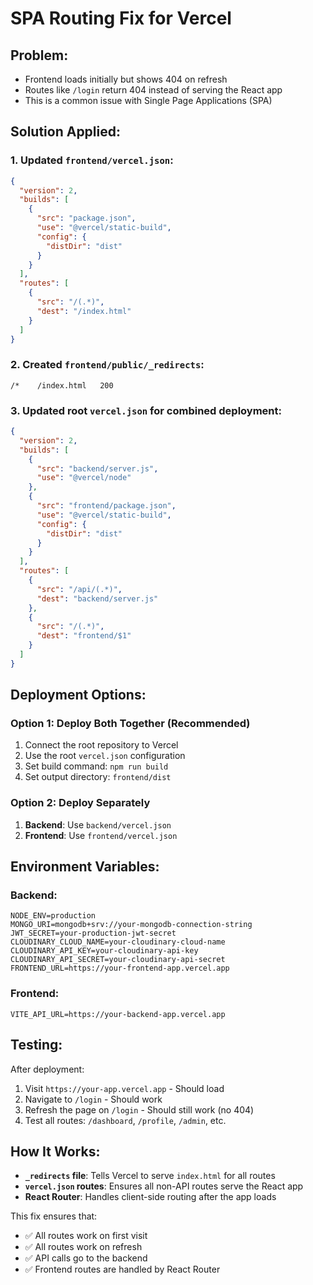 # SPA Routing Fix for Vercel

## Problem:
- Frontend loads initially but shows 404 on refresh
- Routes like `/login` return 404 instead of serving the React app
- This is a common issue with Single Page Applications (SPA)

## Solution Applied:

### 1. Updated `frontend/vercel.json`:
```json
{
  "version": 2,
  "builds": [
    {
      "src": "package.json",
      "use": "@vercel/static-build",
      "config": {
        "distDir": "dist"
      }
    }
  ],
  "routes": [
    {
      "src": "/(.*)",
      "dest": "/index.html"
    }
  ]
}
```

### 2. Created `frontend/public/_redirects`:
```
/*    /index.html   200
```

### 3. Updated root `vercel.json` for combined deployment:
```json
{
  "version": 2,
  "builds": [
    {
      "src": "backend/server.js",
      "use": "@vercel/node"
    },
    {
      "src": "frontend/package.json",
      "use": "@vercel/static-build",
      "config": {
        "distDir": "dist"
      }
    }
  ],
  "routes": [
    {
      "src": "/api/(.*)",
      "dest": "backend/server.js"
    },
    {
      "src": "/(.*)",
      "dest": "frontend/$1"
    }
  ]
}
```

## Deployment Options:

### Option 1: Deploy Both Together (Recommended)
1. Connect the root repository to Vercel
2. Use the root `vercel.json` configuration
3. Set build command: `npm run build`
4. Set output directory: `frontend/dist`

### Option 2: Deploy Separately
1. **Backend**: Use `backend/vercel.json`
2. **Frontend**: Use `frontend/vercel.json`

## Environment Variables:

### Backend:
```
NODE_ENV=production
MONGO_URI=mongodb+srv://your-mongodb-connection-string
JWT_SECRET=your-production-jwt-secret
CLOUDINARY_CLOUD_NAME=your-cloudinary-cloud-name
CLOUDINARY_API_KEY=your-cloudinary-api-key
CLOUDINARY_API_SECRET=your-cloudinary-api-secret
FRONTEND_URL=https://your-frontend-app.vercel.app
```

### Frontend:
```
VITE_API_URL=https://your-backend-app.vercel.app
```

## Testing:

After deployment:
1. Visit `https://your-app.vercel.app` - Should load
2. Navigate to `/login` - Should work
3. Refresh the page on `/login` - Should still work (no 404)
4. Test all routes: `/dashboard`, `/profile`, `/admin`, etc.

## How It Works:

- **`_redirects` file**: Tells Vercel to serve `index.html` for all routes
- **`vercel.json` routes**: Ensures all non-API routes serve the React app
- **React Router**: Handles client-side routing after the app loads

This fix ensures that:
- ✅ All routes work on first visit
- ✅ All routes work on refresh
- ✅ API calls go to the backend
- ✅ Frontend routes are handled by React Router
